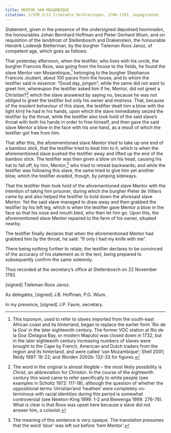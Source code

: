 ```yaml
---
title: MENTOR VAN MOSAMBIQUE
citation: 1/STB 3/12 Criminele Verklaringen, 1786-1793, unpaginated.
---
```


Statement, given in the presence of the undersigned deputised *heemraden*, the honourables Johan Bernhard Hoffman and Pieter Gerhard Wium, and on requisition of the landdrost of Stellenbosch and Drakenstein, the honourable Hendrik Lodewijk Bletterman, by the burgher Tieleman Roos Jansz, of competent age, which goes as follows:

That yesterday afternoon, when the testifier, who lives with his uncle, the burgher Francois Roos, was going from the house to the fields, he found the slave Mentor van Mosambique,[^1] belonging to the burgher Stephanus Francois Joubert, about 100 paces from the house, and to whom the testifier said in essence: “Good day, *jongen*”, while the same did not want to greet him, whereupon the testifier asked him if he, Mentor, did not greet a Christian?[^2] which the slave answered by saying no, because he was not obliged to greet the testifier but only his owner and mistress. That, because of the insolent behaviour of this slave, the testifier dealt him a blow with the light *kirrij* he had in his hands, upon which the slave immediately seized the testifier by the throat, while the testifier also took hold of the said slave’s throat with both his hands in order to free himself, and then gave the said slave Mentor a blow in the face with his one hand, as a result of which the testifier got free from him.

That after this, the aforementioned slave Mentor tried to take up one end of a bamboo stick, that the testifier tried to beat him to it, which is when the aforementioned slave pushed the testifier away and lifted up the end of the bamboo stick. The testifier was then given a blow on his head, causing his hat to fall off, by him, Mentor,[^3] who tried to retreat backwards; and while the testifier was following this slave, the same tried to give him yet another blow, which the testifier evaded, though, by jumping sideways.

That the testifier then took hold of the aforementioned slave Mentor with the intention of taking him prisoner, during which the burgher Pieter de Villiers came by and also helped the testifier to hold down the aforesaid slave Mentor. Yet the said slave managed to draw away and then grabbed the testifier by his left leg, which is when the testifier gave Mentor a blow in the face so that his nose and mouth bled, who then let him go. Upon this, the aforementioned slave Mentor repaired to the farm of his owner, situated nearby.

The testifier finally declares that when the aforementioned Mentor had grabbed him by the throat, he said: “If only I had my knife with me”.

There being nothing further to relate, the testifier declares to be convinced of the accuracy of his statement as in the text, being prepared to subsequently confirm the same solemnly.

Thus recorded at the secretary’s office at Stellenbosch on 22 November 1792.

\[signed\] Tieleman Roos Jansz.

As delegates, \[signed\] J.B. Hoffman, P.G. Wium.

In my presence, \[signed\] J.P. Faure, secretary.

[^1]: This toponym, used to refer to slaves imported from the south-east African coast and its hinterland, began to replace the earlier form ‘Rio de la Goa’ in the later eighteenth century. The former VOC station at Rio de la Goa (Delagoa Bay, or modern Maputo) was closed down in 1732, but in the later eighteenth century increasing numbers of slaves were brought to the Cape by French, American and Dutch traders from the region and its hinterland, and were called ‘van Mozambique’; Shell 2001; Reidy 1997: 18-22; and Worden 2002b: 132-33 for figures.

[^2]: The word in the original is almost illegible – the most likely possibility is *Christ*, an abbreviation for *Christen*. In the course of the eighteenth century this word came to refer specifically to white people (see examples in Scholtz 1972: 117-18), although the question of whether the oppositional terms ‘christian’and ‘heathen’ were completely co-terminous with racial identities during this period is somewhat controversial (see Newton-King 1999: 1-2 and Biewenga 1999: 276-78). What is clear is that Roos was upset here because a slave did not answer him, a colonist.

[^3]: The meaning of this sentence is very opaque. The translation presumes that the word ‘door’ was left out before ‘hem Mentor’.

